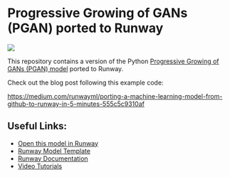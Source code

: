 # Progressive Growing of GANs (PGAN) ported to Runway

<a href="https://open-app.runwayml.com/?model=cris/Progressive-Growing-of-GANs-PGAN" target="_blank"><img src="https://open-app.runwayml.com/gh-badge.svg"/></a>

This repository contains a version of the Python [Progressive Growing of GANs (PGAN) model](https://github.com/tkarras/progressive_growing_of_gans) ported to Runway. 

Check out the blog post following this example code:

https://medium.com/runwayml/porting-a-machine-learning-model-from-github-to-runway-in-5-minutes-555c5c9310af

## Useful Links:

- [Open this model in Runway](https://tinyurl.com/yya469bs)
- [Runway Model Template](https://github.com/runwayml/model-template)
- [Runway Documentation](http://docs.runwayml.com)
- [Video Tutorials](https://www.youtube.com/channel/UCUBqu_z5uP0AZhYtuyFZB3g)